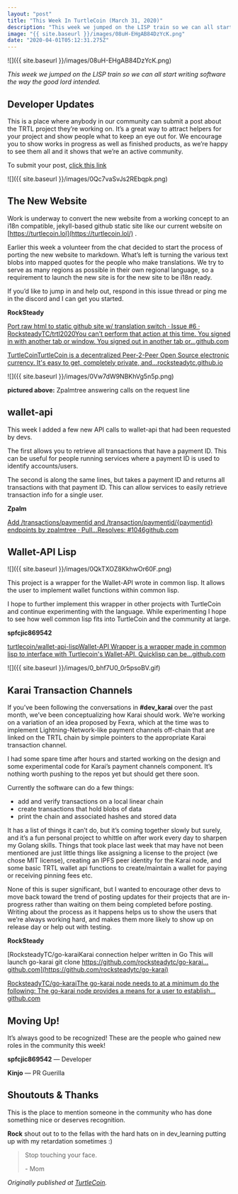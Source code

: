 ```yaml
---
layout: "post"
title: "This Week In TurtleCoin (March 31, 2020)"
description: "This week we jumped on the LISP train so we can all start writing software the way the good lord intended. This is a place where anybody in our community can submit a post about the TRTL project…"
image: "{{ site.baseurl }}/images/08uH-EHgAB84DzYcK.png"
date: "2020-04-01T05:12:31.275Z"
---
```


![]({{ site.baseurl }}/images/08uH-EHgAB84DzYcK.png)

_This week we jumped on the LISP train so we can all start writing software the way the good lord intended._

## Developer Updates

This is a place where anybody in our community can submit a post about the TRTL project they’re working on. It’s a great way to attract helpers for your project and show people what to keep an eye out for. We encourage you to show works in progress as well as finished products, as we’re happy to see them all and it shows that we’re an active community.

To submit your post, [click this link](https://youtu.be/6A0p-U1LBbQ?t=5)

![]({{ site.baseurl }}/images/0Qc7vaSvJs2REbqpk.png)

## The New Website

Work is underway to convert the new website from a working concept to an i18n compatible, jekyll-based github static site like our current website on [https://turtlecoin.lol](https://turtlecoin.lol/) .

Earlier this week a volunteer from the chat decided to start the process of porting the new website to markdown. What’s left is turning the various text blobs into mapped quotes for the people who make translations. We try to serve as many regions as possible in their own regional language, so a requirement to launch the new site is for the new site to be i18n ready.

If you’d like to jump in and help out, respond in this issue thread or ping me in the discord and I can get you started.

**RockSteady**

[Port raw html to static github site w/ translation switch · Issue #6 · RocksteadyTC/trtl2020You can't perform that action at this time. You signed in with another tab or window. You signed out in another tab or…github.com](https://github.com/rocksteadytc/trtl2020/issues/6)

[TurtleCoinTurtleCoin is a decentralized Peer-2-Peer Open Source electronic currency. It's easy to get, completely private, and…rocksteadytc.github.io](https://rocksteadytc.github.io/trtl2020/)

![]({{ site.baseurl }}/images/0Vw7dW9NBKhVg5n5p.png)

**pictured above:** Zpalmtree answering calls on the request line

## wallet-api

This week I added a few new API calls to wallet-api that had been requested by devs.

The first allows you to retrieve all transactions that have a payment ID. This can be useful for people running services where a payment ID is used to identify accounts/users.

The second is along the same lines, but takes a payment ID and returns all transactions with that payment ID. This can allow services to easily retrieve transaction info for a single user.

**Zpalm**

[Add /transactions/paymentid and /transaction/paymentid/{paymentid} endpoints by zpalmtree · Pull…Resolves: #1046github.com](https://github.com/turtlecoin/turtlecoin/pull/1048)

## Wallet-API Lisp

![]({{ site.baseurl }}/images/0QkTXOZ8KkhwOr60F.png)

This project is a wrapper for the Wallet-API wrote in common lisp. It allows the user to implement wallet functions within common lisp.

I hope to further implement this wrapper in other projects with TurtleCoin and continue experimenting with the language. While experimenting I hope to see how well common lisp fits into TurtleCoin and the community at large.

**spfcjic869542**

[turtlecoin/wallet-api-lispWallet-API Wrapper is a wrapper made in common lisp to interface with Turtlecoin's Wallet-API. Quicklisp can be…github.com](https://github.com/turtlecoin/wallet-api-lisp)

![]({{ site.baseurl }}/images/0_bhf7U0_0r5psoBV.gif)

## Karai Transaction Channels

If you’ve been following the conversations in **#dev_karai** over the past month, we’ve been conceptualizing how Karai should work. We’re working on a variation of an idea proposed by Fexra, which at the time was to implement Lightning-Network-like payment channels off-chain that are linked on the TRTL chain by simple pointers to the appropriate Karai transaction channel.

I had some spare time after hours and started working on the design and some experimental code for Karai’s payment channels component. It’s nothing worth pushing to the repos yet but should get there soon.

Currently the software can do a few things:

- add and verify transactions on a local linear chain
- create transactions that hold blobs of data
- print the chain and associated hashes and stored data

It has a list of things it can’t do, but it’s coming together slowly but surely, and it’s a fun personal project to whittle on after work every day to sharpen my Golang skills. Things that took place last week that may have not been mentioned are just little things like assigning a license to the project (we chose MIT license), creating an IPFS peer identity for the Karai node, and some basic TRTL wallet api functions to create/maintain a wallet for paying or receiving pinning fees etc.

None of this is super significant, but I wanted to encourage other devs to move back toward the trend of posting updates for their projects that are in-progress rather than waiting on them being completed before posting. Writing about the process as it happens helps us to show the users that we’re always working hard, and makes them more likely to show up on release day or help out with testing.

**RockSteady**

[RocksteadyTC/go-karaiKarai connection helper written in Go This will launch go-karai git clone https://github.com/rocksteadytc/go-karai…github.com](https://github.com/rocksteadytc/go-karai)

[RocksteadyTC/go-karaiThe go-karai node needs to at a minimum do the following: The go-karai node provides a means for a user to establish…github.com](https://github.com/RocksteadyTC/go-karai/blob/master/docs/DESIGN.md)

## Moving Up!

It’s always good to be recognized! These are the people who gained new roles in the community this week!

**spfcjic869542** — Developer

**Kinjo** — PR Guerilla

## Shoutouts & Thanks

This is the place to mention someone in the community who has done something nice or deserves recognition.

**Rock** shout out to to the fellas with the hard hats on in dev_learning putting up with my retardation sometimes :)

> Stop touching your face.
>
> \- Mom

_Originally published at_ [_TurtleCoin_](http://blog.turtlecoin.lol/archives/this-week-in-turtlecoin-march-31-2020/)_._
